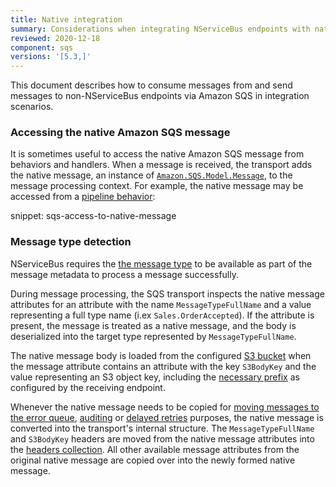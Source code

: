 ```yaml
---
title: Native integration
summary: Considerations when integrating NServiceBus endpoints with native Amazon SQS publishers and consumers.
reviewed: 2020-12-18
component: sqs
versions: '[5.3,]'
---
```


This document describes how to consume messages from and send messages to non-NServiceBus endpoints via Amazon SQS in integration scenarios.

### Accessing the native Amazon SQS message

It is sometimes useful to access the native Amazon SQS message from behaviors and handlers. When a message is received, the transport adds the native message, an instance of [`Amazon.SQS.Model.Message`](https://docs.aws.amazon.com/sdkfornet/v3/apidocs/items/SQS/TMessage.html), to the message processing context. For example, the native message may be accessed from a [pipeline behavior](/nservicebus/pipeline/manipulate-with-behaviors.md):

snippet: sqs-access-to-native-message

### Message type detection

NServiceBus requires the [the message type](/nservicebus/messaging/message-type-detection.md) to be available as part of the message metadata to process a message successfully.

During message processing, the SQS transport inspects the native message attributes for an attribute with the name `MessageTypeFullName` and a value representing a full type name (i.ex `Sales.OrderAccepted`). If the attribute is present, the message is treated as a native message, and the body is deserialized into the target type represented by `MessageTypeFullName`.

The native message body is loaded from the configured [S3 bucket](/transports/sqs/configuration-options.md#s3bucketforlargemessages) when the message attribute contains an attribute with the key `S3BodyKey` and the value representing an S3 object key, including the [necessary prefix](/transports/sqs/configuration-options.md#s3bucketforlargemessages-s3keyprefix) as configured by the receiving endpoint.

Whenever the native message needs to be copied for [moving messages to the error queue](/nservicebus/recoverability), [auditing](/nservicebus/operations/auditing.md) or [delayed retries](/nservicebus/recoverability/configure-delayed-retries.md) purposes, the native message is converted into the transport's internal structure. The `MessageTypeFullName` and `S3BodyKey` headers are moved from the native message attributes into the [headers collection](/nservicebus/messaging/headers.md). All other available message attributes from the original native message are copied over into the newly formed native message.